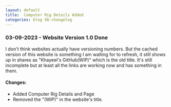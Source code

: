 ```yaml
---
layout: default
title:  Computer Rig Details Added
categories: blog 98-changelog
---
```


<h3>03-09-2023 - Website Version 1.0 Done</h3>

<p>I don't think websites actually have versioning numbers. But the cached version of this website is something I am waiting for to refresh, it still shows up in shares as "Khayeel's GitHub(WIP)" which is the old title. It's still incomplete but at least all the links are working now and has something in them.</p>

<h4>Changes:</h4>
<ul>
<li>Added Computer Rig Details and Page</li>
<li>Removed the "(WIP)" in the website's title.</li>
</ul>
